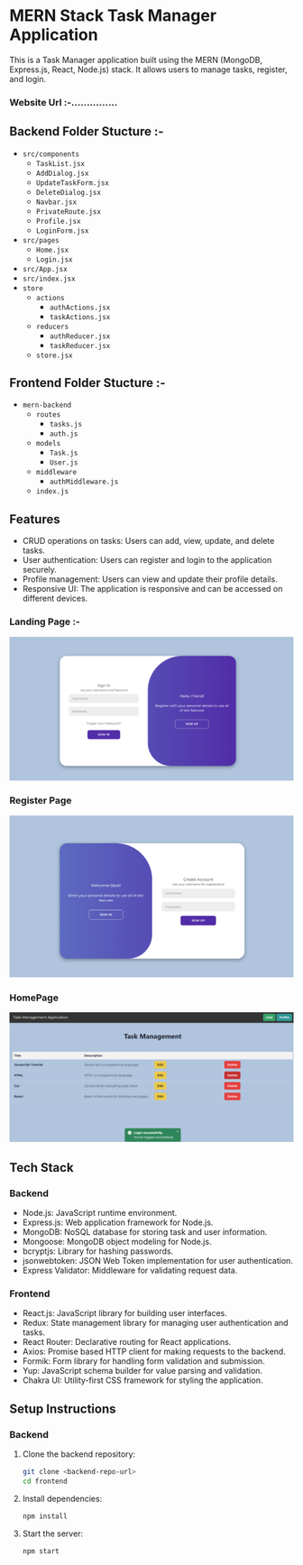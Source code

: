 # MERN Stack Task Manager Application

This is a Task Manager application built using the MERN (MongoDB, Express.js, React, Node.js) stack. It allows users to manage tasks, register, and login.

### Website Url :-...............

## Backend Folder Stucture :-

- `src/components`
  - `TaskList.jsx`
  - `AddDialog.jsx`
  - `UpdateTaskForm.jsx`
  - `DeleteDialog.jsx`
  - `Navbar.jsx`
  - `PrivateRoute.jsx`
  - `Profile.jsx`
  - `LoginForm.jsx`
- `src/pages`
  - `Home.jsx`
  - `Login.jsx`
- `src/App.jsx`
- `src/index.jsx`
- `store`
  - `actions`
    - `authActions.jsx`
    - `taskActions.jsx`
  - `reducers`
    - `authReducer.jsx`
    - `taskReducer.jsx`
  - `store.jsx`

## Frontend Folder Stucture :-

- `mern-backend`
  - `routes`
    - `tasks.js`
    - `auth.js`
  - `models`
    - `Task.js`
    - `User.js`
  - `middleware`
    - `authMiddleware.js`
  - `index.js`

## Features

- CRUD operations on tasks: Users can add, view, update, and delete tasks.
- User authentication: Users can register and login to the application securely.
- Profile management: Users can view and update their profile details.
- Responsive UI: The application is responsive and can be accessed on different devices.

### Landing Page :-

![alt text](frontend/src/assets/LoginPage.png)

### Register Page

![alt text](frontend/src/assets/Register.png)

### HomePage

![alt text](frontend/src/assets/HomePage.png)

## Tech Stack

### Backend

- Node.js: JavaScript runtime environment.
- Express.js: Web application framework for Node.js.
- MongoDB: NoSQL database for storing task and user information.
- Mongoose: MongoDB object modeling for Node.js.
- bcryptjs: Library for hashing passwords.
- jsonwebtoken: JSON Web Token implementation for user authentication.
- Express Validator: Middleware for validating request data.

### Frontend

- React.js: JavaScript library for building user interfaces.
- Redux: State management library for managing user authentication and tasks.
- React Router: Declarative routing for React applications.
- Axios: Promise based HTTP client for making requests to the backend.
- Formik: Form library for handling form validation and submission.
- Yup: JavaScript schema builder for value parsing and validation.
- Chakra UI: Utility-first CSS framework for styling the application.

## Setup Instructions

### Backend

1. Clone the backend repository:
   ```bash
   git clone <backend-repo-url>
   cd frontend
   ```
2. Install dependencies:
   ```bash
   npm install
   ```
3. Start the server:

   ```bash
   npm start
   ```
